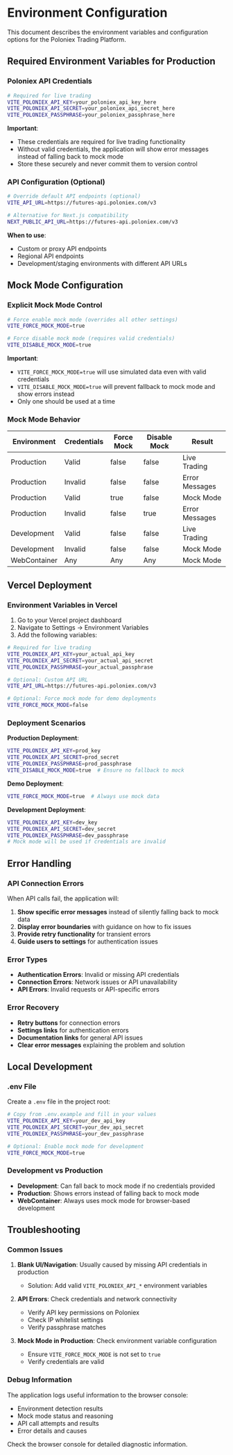 # Environment Configuration

This document describes the environment variables and configuration options for the Poloniex Trading Platform.

## Required Environment Variables for Production

### Poloniex API Credentials

```bash
# Required for live trading
VITE_POLONIEX_API_KEY=your_poloniex_api_key_here
VITE_POLONIEX_API_SECRET=your_poloniex_api_secret_here  
VITE_POLONIEX_PASSPHRASE=your_poloniex_passphrase_here
```

**Important**: 
- These credentials are required for live trading functionality
- Without valid credentials, the application will show error messages instead of falling back to mock mode
- Store these securely and never commit them to version control

### API Configuration (Optional)

```bash
# Override default API endpoints (optional)
VITE_API_URL=https://futures-api.poloniex.com/v3

# Alternative for Next.js compatibility
NEXT_PUBLIC_API_URL=https://futures-api.poloniex.com/v3
```

**When to use**:
- Custom or proxy API endpoints
- Regional API endpoints
- Development/staging environments with different API URLs

## Mock Mode Configuration

### Explicit Mock Mode Control

```bash
# Force enable mock mode (overrides all other settings)
VITE_FORCE_MOCK_MODE=true

# Force disable mock mode (requires valid credentials)
VITE_DISABLE_MOCK_MODE=true
```

**Important**: 
- `VITE_FORCE_MOCK_MODE=true` will use simulated data even with valid credentials
- `VITE_DISABLE_MOCK_MODE=true` will prevent fallback to mock mode and show errors instead
- Only one should be used at a time

### Mock Mode Behavior

| Environment | Credentials | Force Mock | Disable Mock | Result |
|-------------|-------------|------------|--------------|---------|
| Production  | Valid       | false      | false        | Live Trading |
| Production  | Invalid     | false      | false        | Error Messages |
| Production  | Valid       | true       | false        | Mock Mode |
| Production  | Invalid     | false      | true         | Error Messages |
| Development | Valid       | false      | false        | Live Trading |
| Development | Invalid     | false      | false        | Mock Mode |
| WebContainer| Any         | Any        | Any          | Mock Mode |

## Vercel Deployment

### Environment Variables in Vercel

1. Go to your Vercel project dashboard
2. Navigate to Settings → Environment Variables
3. Add the following variables:

```bash
# Required for live trading
VITE_POLONIEX_API_KEY=your_actual_api_key
VITE_POLONIEX_API_SECRET=your_actual_api_secret
VITE_POLONIEX_PASSPHRASE=your_actual_passphrase

# Optional: Custom API URL
VITE_API_URL=https://futures-api.poloniex.com/v3

# Optional: Force mock mode for demo deployments
VITE_FORCE_MOCK_MODE=false
```

### Deployment Scenarios

**Production Deployment**:
```bash
VITE_POLONIEX_API_KEY=prod_key
VITE_POLONIEX_API_SECRET=prod_secret
VITE_POLONIEX_PASSPHRASE=prod_passphrase
VITE_DISABLE_MOCK_MODE=true  # Ensure no fallback to mock
```

**Demo Deployment**:
```bash
VITE_FORCE_MOCK_MODE=true  # Always use mock data
```

**Development Deployment**:
```bash
VITE_POLONIEX_API_KEY=dev_key
VITE_POLONIEX_API_SECRET=dev_secret
VITE_POLONIEX_PASSPHRASE=dev_passphrase
# Mock mode will be used if credentials are invalid
```

## Error Handling

### API Connection Errors

When API calls fail, the application will:

1. **Show specific error messages** instead of silently falling back to mock data
2. **Display error boundaries** with guidance on how to fix issues
3. **Provide retry functionality** for transient errors
4. **Guide users to settings** for authentication issues

### Error Types

- **Authentication Errors**: Invalid or missing API credentials
- **Connection Errors**: Network issues or API unavailability  
- **API Errors**: Invalid requests or API-specific errors

### Error Recovery

- **Retry buttons** for connection errors
- **Settings links** for authentication errors
- **Documentation links** for general API issues
- **Clear error messages** explaining the problem and solution

## Local Development

### .env File

Create a `.env` file in the project root:

```bash
# Copy from .env.example and fill in your values
VITE_POLONIEX_API_KEY=your_dev_api_key
VITE_POLONIEX_API_SECRET=your_dev_api_secret
VITE_POLONIEX_PASSPHRASE=your_dev_passphrase

# Optional: Enable mock mode for development
VITE_FORCE_MOCK_MODE=true
```

### Development vs Production

- **Development**: Can fall back to mock mode if no credentials provided
- **Production**: Shows errors instead of falling back to mock mode
- **WebContainer**: Always uses mock mode for browser-based development

## Troubleshooting

### Common Issues

1. **Blank UI/Navigation**: Usually caused by missing API credentials in production
   - Solution: Add valid `VITE_POLONIEX_API_*` environment variables

2. **API Errors**: Check credentials and network connectivity
   - Verify API key permissions on Poloniex
   - Check IP whitelist settings
   - Verify passphrase matches

3. **Mock Mode in Production**: Check environment variable configuration
   - Ensure `VITE_FORCE_MOCK_MODE` is not set to `true`
   - Verify credentials are valid

### Debug Information

The application logs useful information to the browser console:
- Environment detection results
- Mock mode status and reasoning
- API call attempts and results
- Error details and causes

Check the browser console for detailed diagnostic information.